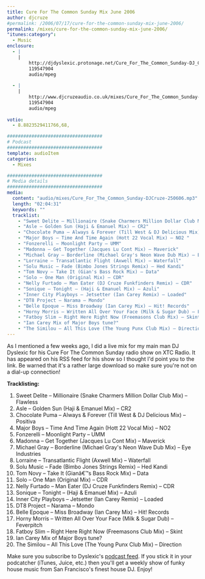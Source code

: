 ```yaml
---
title: Cure For The Common Sunday Mix June 2006
author: djcruze
#permalink: /2006/07/17/cure-for-the-common-sunday-mix-june-2006/
permalink: /mixes/cure-for-the-common-sunday-mix-june-2006/
"itunes:category":
  - Music
enclosure:
  - |
    |
        http://djdyslexic.protonage.net/Cure_For_The_Common_Sunday-DJ_CRUZE.mp3
        119547904
        audio/mpeg
        
  - |
    |
        http://www.djcruzeaudio.co.uk/mixes/Cure_For_The_Common_Sunday-DJCruze-250606.mp3
        119547904
        audio/mpeg
        
votio:
  - 8.8823529411766,68,

###################################
# Podcast
###################################
template: audioItem
categories:
  - Mixes

###################################
# Media details
###################################
media:
  content: "audio/mixes/Cure_For_The_Common_Sunday-DJCruze-250606.mp3"
  length: "02:04:31"
  keywords: ""
  tracklist:
    - "Sweet Delite – Millionaire (Snake Charmers Million Dollar Club Mix) – Flawless"
    - "Asle – Golden Sun (Haji & Emanuel Mix) – CR2"
    - "Chocolate Puma – Always & Forever (Till West & DJ Delicious Mix) – Positiva"
    - "Major Boys – Time And Time Again (Hott 22 Vocal Mix) – NO2 "
    - "Fonzerelli – Moonlight Party – UMM"
    - "Madonna – Get Together (Jacques Lu Cont Mix) – Maverick"
    - "Michael Gray – Borderline (Michael Gray's Neon Wave Dub Mix) – Eye Industries"
    - "Lorraine – Transatlantic Flight (Axwell Mix) – Waterfall"
    - "Solu Music – Fade (Bimbo Jones Strings Remix) – Hed Kandi"
    - "Tom Novy – Take It (Gian's Bass Rock Mix) – Data"
    - "Solo – One Man (Original Mix) – CDR"
    - "Nelly Furtado – Man Eater (DJ Cruze Funkfinders Remix) – CDR"
    - "Sonique – Tonight – (Haji & Emanuel Mix) – Azuli"
    - "Inner City Playboys – Jetsetter (Ian Carey Remix) – Loaded"
    - "DT8 Project – Narama – Mondo"
    - "Belle Epoque – Miss Broadway (Ian Carey Mix) – Hit! Records"
    - "Horny Morris – Written All Over Your Face (Milk & Sugar Dub) – Feverpitch"
    - "Fatboy Slim – Right Here Right Now (Freemasons Club Mix) – Skint"
    - "Ian Carey Mix of Major Boys tune?"
    - "The Similou – All This Love (The Young Punx Club Mix) – Direction"
---
```


As I mentioned a few weeks ago, I did a live mix for my main man DJ Dyslexic for his Cure For The Common Sunday radio show on XTC Radio. It has appeared on his RSS feed for his show so I thought I'd point you to the link. Be warned that it's a rather large download so make sure you're not on a dial-up connection!

**Tracklisting:**

  1. Sweet Delite – Millionaire (Snake Charmers Million Dollar Club Mix) – Flawless
  2. Asle – Golden Sun (Haji & Emanuel Mix) – CR2
  3. Chocolate Puma – Always & Forever (Till West & DJ Delicious Mix) – Positiva
  4. Major Boys – Time And Time Again (Hott 22 Vocal Mix) – NO2 
  5. Fonzerelli – Moonlight Party – UMM
  6. Madonna – Get Together (Jacques Lu Cont Mix) – Maverick
  7. Michael Gray – Borderline (Michael Gray's Neon Wave Dub Mix) – Eye Industries
  8. Lorraine – Transatlantic Flight (Axwell Mix) – Waterfall
  9. Solu Music – Fade (Bimbo Jones Strings Remix) – Hed Kandi
 10. Tom Novy – Take It (Gianâ€™s Bass Rock Mix) – Data
 11. Solo – One Man (Original Mix) – CDR
 12. Nelly Furtado – Man Eater (DJ Cruze Funkfinders Remix) – CDR
 13. Sonique – Tonight – (Haji & Emanuel Mix) – Azuli
 14. Inner City Playboys – Jetsetter (Ian Carey Remix) – Loaded
 15. DT8 Project – Narama – Mondo
 16. Belle Epoque – Miss Broadway (Ian Carey Mix) – Hit! Records
 17. Horny Morris – Written All Over Your Face (Milk & Sugar Dub) – Feverpitch
 18. Fatboy Slim – Right Here Right Now (Freemasons Club Mix) – Skint
 19. Ian Carey Mix of Major Boys tune?
 20. The Similou – All This Love (The Young Punx Club Mix) – Direction

Make sure you subscribe to Dyslexic's [podcast feed][1]. If you stick it in your podcatcher (iTunes, Juice, etc.) then you'll get a weekly show of funky house music from San Francisco's finest house DJ. Enjoy!

 [1]: http://feeds.feedburner.com/cureforthecommonsunday